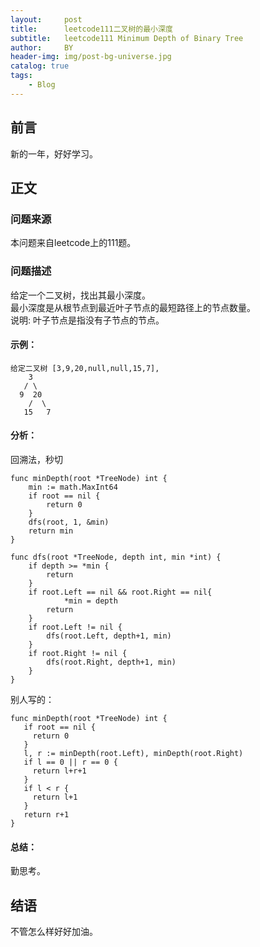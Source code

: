 ```yaml
---
layout:     post
title:      leetcode111二叉树的最小深度
subtitle:   leetcode111 Minimum Depth of Binary Tree
author:     BY
header-img: img/post-bg-universe.jpg
catalog: true
tags:
    - Blog
---
```



## 前言

新的一年，好好学习。

## 正文

### 问题来源

本问题来自leetcode上的111题。

### 问题描述

给定一个二叉树，找出其最小深度。  
最小深度是从根节点到最近叶子节点的最短路径上的节点数量。  
说明: 叶子节点是指没有子节点的节点。  

#### 示例：
```
给定二叉树 [3,9,20,null,null,15,7],
    3
   / \
  9  20
    /  \
   15   7
```

#### 分析：
回溯法，秒切
```
func minDepth(root *TreeNode) int {
    min := math.MaxInt64
    if root == nil {
        return 0
    }
    dfs(root, 1, &min)
    return min
}

func dfs(root *TreeNode, depth int, min *int) {
    if depth >= *min {
        return
    }
    if root.Left == nil && root.Right == nil{
            *min = depth
        return
    }
    if root.Left != nil {
        dfs(root.Left, depth+1, min)
    }
    if root.Right != nil {
        dfs(root.Right, depth+1, min)
    }    
}
```
别人写的：
```
func minDepth(root *TreeNode) int {
   if root == nil {
     return 0
   } 
   l, r := minDepth(root.Left), minDepth(root.Right)
   if l == 0 || r == 0 {
     return l+r+1
   }
   if l < r {
     return l+1
   }
   return r+1
}
```

#### 总结：
勤思考。  

## 结语
不管怎么样好好加油。
